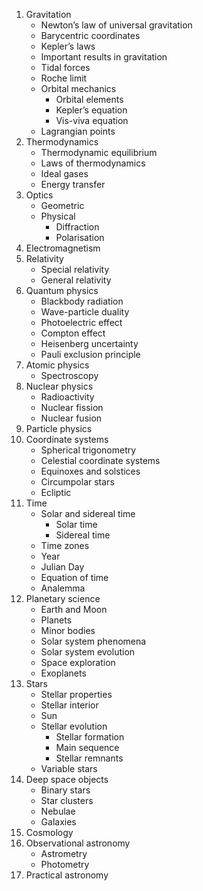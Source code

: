 ---
---

1. Gravitation
    - Newton’s law of universal gravitation
    - Barycentric coordinates
    - Kepler’s laws
    - Important results in gravitation
    - Tidal forces
    - Roche limit
    - Orbital mechanics
        - Orbital elements
        - Kepler’s equation
        - Vis-viva equation
    - Lagrangian points
2. Thermodynamics
    - Thermodynamic equilibrium
    - Laws of thermodynamics
    - Ideal gases
    - Energy transfer
3. Optics
    - Geometric
    - Physical
        - Diffraction
        - Polarisation
4. Electromagnetism
5. Relativity
    - Special relativity
    - General relativity
6. Quantum physics
    - Blackbody radiation
    - Wave-particle duality
    - Photoelectric effect
    - Compton effect
    - Heisenberg uncertainty
    - Pauli exclusion principle
7. Atomic physics
    - Spectroscopy
8. Nuclear physics
    - Radioactivity
    - Nuclear fission
    - Nuclear fusion
9. Particle physics
10. Coordinate systems
    - Spherical trigonometry
    - Celestial coordinate systems
    - Equinoxes and solstices
    - Circumpolar stars
    - Ecliptic
11. Time
    - Solar and sidereal time
        - Solar time
        - Sidereal time
    - Time zones
    - Year
    - Julian Day
    - Equation of time
    - Analemma
12. Planetary science
    - Earth and Moon
    - Planets
    - Minor bodies
    - Solar system phenomena
    - Solar system evolution
    - Space exploration
    - Exoplanets
13. Stars
    - Stellar properties
    - Stellar interior
    - Sun
    - Stellar evolution
        - Stellar formation
        - Main sequence
        - Stellar remnants
    - Variable stars
14. Deep space objects
    - Binary stars
    - Star clusters
    - Nebulae
    - Galaxies
15. Cosmology
16. Observational astronomy
    - Astrometry
    - Photometry
17. Practical astronomy